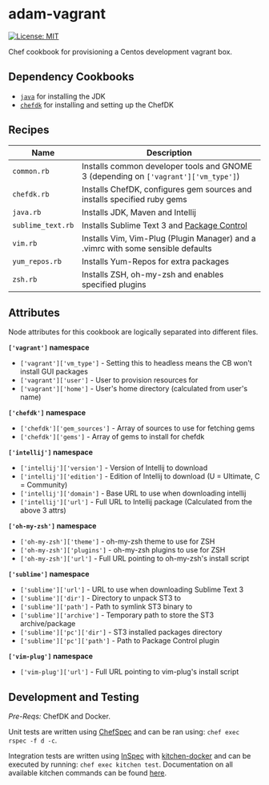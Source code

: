 # adam-vagrant
[![License: MIT](https://img.shields.io/badge/License-MIT-yellow.svg)](https://opensource.org/licenses/MIT)

Chef cookbook for provisioning a Centos development vagrant box.

[//]: # (TODO: Update recipes and attributes)

## Dependency Cookbooks
  - [`java`] for installing the JDK
  - [`chefdk`] for installing and setting up the ChefDK

## Recipes
| Name              | Description                                                                         |
|-------------------|-------------------------------------------------------------------------------------|
| `common.rb`       | Installs common developer tools and GNOME 3 (depending on `['vagrant']['vm_type']`) |
| `chefdk.rb`       | Installs ChefDK, configures gem sources and installs specified ruby gems            |
| `java.rb`         | Installs JDK, Maven and Intellij                                                    |
| `sublime_text.rb` | Installs Sublime Text 3 and [Package Control]                                       |
| `vim.rb`          | Installs Vim, Vim-Plug (Plugin Manager) and a .vimrc with some sensible defaults    |
| `yum_repos.rb`    | Installs Yum-Repos for extra packages                                               |
| `zsh.rb`          | Installs ZSH, oh-my-zsh and enables specified plugins                               |

## Attributes
Node attributes for this cookbook are logically separated into different files.

**`['vagrant']` namespace**
 - `['vagrant']['vm_type']`    - Setting this to headless means the CB won't install GUI packages
 - `['vagrant']['user']`       - User to provision resources for
 - `['vagrant']['home']`       - User's home directory (calculated from user's name)

**`['chefdk']` namespace**
 - `['chefdk']['gem_sources']` - Array of sources to use for fetching gems
 - `['chefdk']['gems']`        - Array of gems to install for chefdk

**`['intellij']` namespace**
 - `['intellij']['version']`   - Version of Intellij to download
 - `['intellij']['edition']`   - Edition of Intellij to download (U = Ultimate, C = Community)
 - `['intellij']['domain']`    - Base URL to use when downloading intellij
 - `['intellij']['url']`       - Full URL to Intellij package (Calculated from the above 3 attrs)

**`['oh-my-zsh']` namespace**
 - `['oh-my-zsh']['theme']`    - oh-my-zsh theme to use for ZSH
 - `['oh-my-zsh']['plugins']`  - oh-my-zsh plugins to use for ZSH
 - `['oh-my-zsh']['url']`      - Full URL pointing to oh-my-zsh's install script

**`['sublime']` namespace**
 - `['sublime']['url']`        - URL to use when downloading Sublime Text 3
 - `['sublime']['dir']`        - Directory to unpack ST3 to
 - `['sublime']['path']`       - Path to symlink ST3 binary to
 - `['sublime']['archive']`    - Temporary path to store the ST3 archive/package
 - `['sublime']['pc']['dir']`  - ST3 installed packages directory
 - `['sublime']['pc']['path']` - Path to Package Control plugin

**`['vim-plug']` namespace**
 - `['vim-plug']['url']`       - Full URL pointing to vim-plug's install script

## Development and Testing
*Pre-Reqs:* ChefDK and Docker.

Unit tests are written using [ChefSpec] and can be ran using: `chef exec rspec -f d -c`.

Integration tests are written using [InSpec] with [kitchen-docker] and can be
executed by running: `chef exec kitchen test`. Documentation on all available
kitchen commands can be found [here](https://docs.chef.io/ctl_kitchen.html).

[`java`]: https://github.com/agileorbit-cookbooks/java
[`chefdk`]: https://github.com/RoboticCheese/chef-dk-chef
[Package Control]: https://PackageControl.io
[ChefSpec]: https://github.com/sethvargo/chefspec
[InSpec]: https://github.com/chef/inspec
[kitchen-docker]: https://github.com/test-kitchen/kitchen-docker
